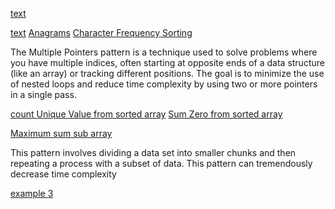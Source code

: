 <!-- hash map -->

[text](frequencyPattern/mergeTwojson.js)


<!-- FREQUENCY COUNTERS -->
[text](frequencyPattern/twoArrayCompare.js)
[Anagrams](frequencyCounter/anagrams.js)
[Character Frequency Sorting](<frequencyCounter/451)CharacterFrequencySorting.js>)


<!-- MULTIPLE POINTERS -->
The Multiple Pointers pattern is a technique used to solve problems where you have multiple indices, often starting at opposite ends of a data structure (like an array) or tracking different positions. The goal is to minimize the use of nested loops and reduce time complexity by using two or more pointers in a single pass.

[count Unique Value from sorted array](MultiplePointers/countUniqueValues.js)
[Sum Zero from sorted array](MultiplePointers/sumZero.js)

<!-- SLIDING WINDOW -->
[Maximum sum sub array](SlidingWindow/maxSubarraySum.js)


<!-- Divide and Conquer -->

This pattern involves dividing a data set into smaller chunks and then repeating
a process with a subset of data.
This pattern can tremendously decrease time complexity


<!-- bucket sort approach -->

[example 3](<frequencyCounter/451)CharacterFrequencySorting.js>)